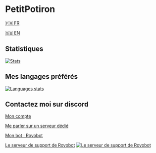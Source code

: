 # PetitPotiron
[🇫🇷 FR](https://github.com/PetitPotiron/PetitPotiron/blob/main/README.md)  

[🇬🇧 EN](https://github.com/PetitPotiron/PetitPotiron/blob/main/README_EN.md)
## Statistiques
[![Stats](https://github-readme-stats.vercel.app/api?username=PetitPotiron&show_icons=true&theme=midnight-purple)](https://github.com/PetitPotiron/PetitPotiron/blob/main/README.md#statistiques)

## Mes langages préférés
[![Languages stats](https://github-readme-stats.vercel.app/api/top-langs/?username=PetitPotiron&theme=midnight-purple)](https://github.com/PetitPotiron/PetitPotiron/blob/main/README.md#mes-langages-préférés)

## Contactez moi sur discord
[Mon compte](https://discord.com/users/715826047949471785)

[Me parler sur un serveur dédié](https://discord.com/invite/5vdbaNZnWx)

[Mon bot : Rovobot](https://discord.com/oauth2/authorize?client_id=786632468655636580&scope=bot+applications.commands&permissions=2147483647)

[Le serveur de support de Rovobot](https://discord.com/invite/5vdbaNZnWx) [![Le serveur de support de Rovobot](https://discord.com/api/guilds/800032961525317693/widget.png)](https://discord.com/invite/5vdbaNZnWx)
